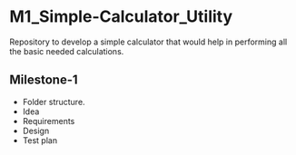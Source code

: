 # M1_Simple-Calculator_Utility
Repository to develop a simple calculator that would help in performing all the basic needed calculations.

## Milestone-1

* Folder structure.
* Idea
* Requirements
* Design
* Test plan